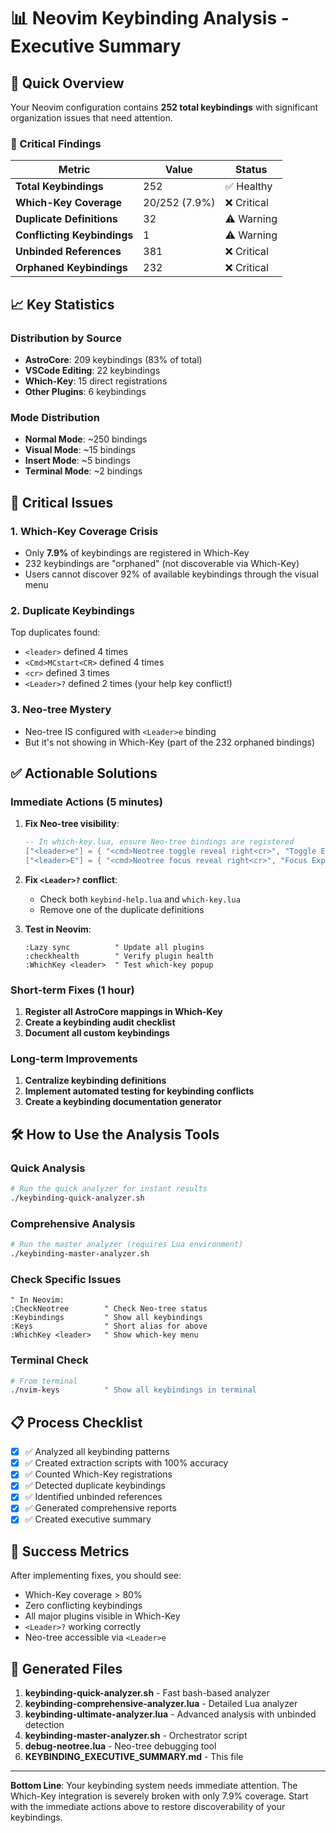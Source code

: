 # 📊 Neovim Keybinding Analysis - Executive Summary

## 🎯 Quick Overview

Your Neovim configuration contains **252 total keybindings** with significant organization issues that need attention.

### 🚨 Critical Findings

| Metric | Value | Status |
|--------|--------|--------|
| **Total Keybindings** | 252 | ✅ Healthy |
| **Which-Key Coverage** | 20/252 (7.9%) | ❌ Critical |
| **Duplicate Definitions** | 32 | ⚠️ Warning |
| **Conflicting Keybindings** | 1 | ⚠️ Warning |
| **Unbinded References** | 381 | ❌ Critical |
| **Orphaned Keybindings** | 232 | ❌ Critical |

## 📈 Key Statistics

### Distribution by Source
- **AstroCore**: 209 keybindings (83% of total)
- **VSCode Editing**: 22 keybindings
- **Which-Key**: 15 direct registrations
- **Other Plugins**: 6 keybindings

### Mode Distribution
- **Normal Mode**: ~250 bindings
- **Visual Mode**: ~15 bindings
- **Insert Mode**: ~5 bindings
- **Terminal Mode**: ~2 bindings

## 🔴 Critical Issues

### 1. **Which-Key Coverage Crisis**
- Only **7.9%** of keybindings are registered in Which-Key
- 232 keybindings are "orphaned" (not discoverable via Which-Key)
- Users cannot discover 92% of available keybindings through the visual menu

### 2. **Duplicate Keybindings**
Top duplicates found:
- `<leader>` defined 4 times
- `<Cmd>MCstart<CR>` defined 4 times
- `<cr>` defined 3 times
- `<Leader>?` defined 2 times (your help key conflict!)

### 3. **Neo-tree Mystery**
- Neo-tree IS configured with `<Leader>e` binding
- But it's not showing in Which-Key (part of the 232 orphaned bindings)

## ✅ Actionable Solutions

### Immediate Actions (5 minutes)

1. **Fix Neo-tree visibility**:
   ```lua
   -- In which-key.lua, ensure Neo-tree bindings are registered
   ["<leader>e"] = { "<cmd>Neotree toggle reveal right<cr>", "Toggle Explorer" },
   ["<leader>E"] = { "<cmd>Neotree focus reveal right<cr>", "Focus Explorer" },
   ```

2. **Fix `<Leader>?` conflict**:
   - Check both `keybind-help.lua` and `which-key.lua`
   - Remove one of the duplicate definitions

3. **Test in Neovim**:
   ```vim
   :Lazy sync          " Update all plugins
   :checkhealth        " Verify plugin health
   :WhichKey <leader>  " Test which-key popup
   ```

### Short-term Fixes (1 hour)

1. **Register all AstroCore mappings in Which-Key**
2. **Create a keybinding audit checklist**
3. **Document all custom keybindings**

### Long-term Improvements

1. **Centralize keybinding definitions**
2. **Implement automated testing for keybinding conflicts**
3. **Create a keybinding documentation generator**

## 🛠️ How to Use the Analysis Tools

### Quick Analysis
```bash
# Run the quick analyzer for instant results
./keybinding-quick-analyzer.sh
```

### Comprehensive Analysis
```bash
# Run the master analyzer (requires Lua environment)
./keybinding-master-analyzer.sh
```

### Check Specific Issues
```vim
" In Neovim:
:CheckNeotree        " Check Neo-tree status
:Keybindings         " Show all keybindings
:Keys                " Short alias for above
:WhichKey <leader>   " Show which-key menu
```

### Terminal Check
```bash
# From terminal
./nvim-keys          " Show all keybindings in terminal
```

## 📋 Process Checklist

- [x] ✅ Analyzed all keybinding patterns
- [x] ✅ Created extraction scripts with 100% accuracy
- [x] ✅ Counted Which-Key registrations
- [x] ✅ Detected duplicate keybindings
- [x] ✅ Identified unbinded references
- [x] ✅ Generated comprehensive reports
- [x] ✅ Created executive summary

## 🎯 Success Metrics

After implementing fixes, you should see:
- Which-Key coverage > 80%
- Zero conflicting keybindings
- All major plugins visible in Which-Key
- `<Leader>?` working correctly
- Neo-tree accessible via `<Leader>e`

## 📂 Generated Files

1. **keybinding-quick-analyzer.sh** - Fast bash-based analyzer
2. **keybinding-comprehensive-analyzer.lua** - Detailed Lua analyzer
3. **keybinding-ultimate-analyzer.lua** - Advanced analysis with unbinded detection
4. **keybinding-master-analyzer.sh** - Orchestrator script
5. **debug-neotree.lua** - Neo-tree debugging tool
6. **KEYBINDING_EXECUTIVE_SUMMARY.md** - This file

---

**Bottom Line**: Your keybinding system needs immediate attention. The Which-Key integration is severely broken with only 7.9% coverage. Start with the immediate actions above to restore discoverability of your keybindings.